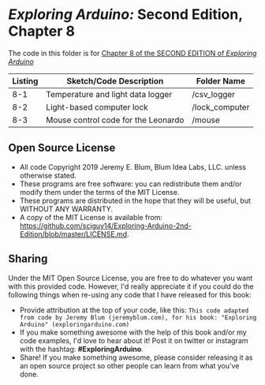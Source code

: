 _Exploring Arduino:_ Second Edition, Chapter 8
==============================================
The code in this folder is for [Chapter 8 of the SECOND EDITION of _Exploring Arduino_](https://www.exploringarduino.com/content2/ch8)

| Listing  | Sketch/Code Description             | Folder Name    |
| -------- | ----------------------------------- | -------------- |
| 8-1      | Temperature and light data logger   | /csv_logger    |
| 8-2      | Light-based computer lock           | /lock_computer |
| 8-3      | Mouse control code for the Leonardo | /mouse         |

Open Source License
-------------------
* All code Copyright 2019 Jeremy E. Blum, Blum Idea Labs, LLC. unless otherwise stated.
* These programs are free software: you can redistribute them and/or modify them under the terms of the MIT License.
* These programs are distributed in the hope that they will be useful, but WITHOUT ANY WARRANTY.
* A copy of the MIT License is available from: https://github.com/sciguy14/Exploring-Arduino-2nd-Edition/blob/master/LICENSE.md.

Sharing
-------
Under the MIT Open Source License, you are free to do whatever you want with this provided code. However, I'd really appreciate it if you could do the following things when re-using any code that I have released for this book:
* Provide attribution at the top of your code, like this: `This code adapted from code by Jeremy Blum (jeremyblum.com), for his book: "Exploring Arduino" (exploringarduino.com)`
* If you make something awesome with the help of this book and/or my code examples, I'd love to hear about it! Post it on twitter or instagram with the hashtag: **#ExploringArduino**.
* Share!  If you make something awesome, please consider releasing it as an open source project so other people can learn from what you've done.
